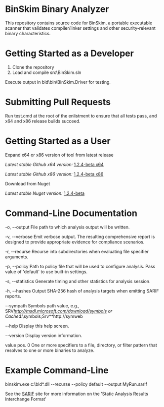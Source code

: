 BinSkim Binary Analyzer
=======================

This repository contains source code for BinSkim, a portable executable scanner that validates compiler/linker settings and other security-relevant binary characteristics.
 
Getting Started as a Developer
==============================

1. Clone the repository
2. Load and compile src\BinSkim.sln

Execute output in bld\bin\BinSkim.Driver for testing.

Submitting Pull Requests
========================
Run test.cmd at the root of the enlistment to ensure that all tests pass, and x64 and x86 release builds succeed.

Getting Started as a User
=========================
Expand x64 or x86 version of tool from latest release

*Latest stable Github x64 version:* [1.2.4-beta x64](https://github.com/Microsoft/binskim/releases/download/v1.2.4-beta/binskim.1.2.4-beta.x64.zip)

*Latest stable Github x86 version:* [1.2.4-beta x86](https://github.com/michaelcfanning/binskim/releases/download/v1.2.4-beta/binskim.1.2.4-beta.x86.zip)

Download from Nuget

*Latest stable Nuget version:* [1.2.4-beta](https://www.nuget.org/packages/BinSkim/)

Command-Line Documentation
==========================
  -o, --output        File path to which analysis output will be written.

  -v, --verbose       Emit verbose output. The resulting comprehensive report
                      is designed to provide appropriate evidence for
                      compliance scenarios.

  -r, --recurse       Recurse into subdirectories when evaluating file
                      specifier arguments.

  -p, --policy        Path to policy file that will be used to configure
                      analysis. Pass value of 'default' to use built-in
                      settings.

  -s, --statistics    Generate timing and other statistics for analysis
                      session.

  -h, --hashes        Output SHA-256 hash of analysis targets when emitting
                      SARIF reports.

  --sympath           Symbols path value, e.g.,
                      SRV*http://msdl.microsoft.com/download/symbols or
                      Cache*d:\symbols;Srv**http://symweb

  --help              Display this help screen.

  --version           Display version information.

  value pos. 0        One or more specifiers to a file, directory, or filter
                      pattern that resolves to one or more binaries to analyze.

Example Command-Line
====================
binskim.exe c:\bld\*.dll --recurse --policy default --output MyRun.sarif

See the [SARIF](https://github.com/sarif-standard/sarif-spec/) site for more information on the 'Static Analysis Results Interchange Format'
